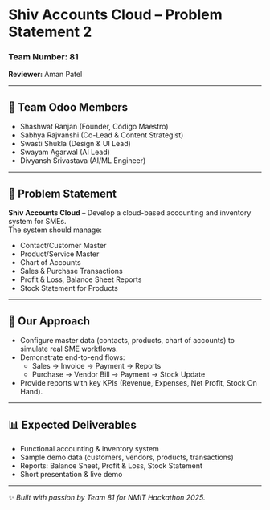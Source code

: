 # Shiv Accounts Cloud – Problem Statement 2

### Team Number: 81  
**Reviewer:** Aman Patel  

---

## 👥 Team Odoo Members
- Shashwat Ranjan (Founder, Código Maestro)  
- Sabhya Rajvanshi (Co-Lead & Content Strategist)  
- Swasti Shukla (Design & UI Lead)  
- Swayam Agarwal (AI Lead)  
- Divyansh Srivastava (AI/ML Engineer)  

---

## 📌 Problem Statement
**Shiv Accounts Cloud** – Develop a cloud-based accounting and inventory system for SMEs.  
The system should manage:  
- Contact/Customer Master  
- Product/Service Master  
- Chart of Accounts  
- Sales & Purchase Transactions  
- Profit & Loss, Balance Sheet Reports  
- Stock Statement for Products  

---

## 🚀 Our Approach
- Configure master data (contacts, products, chart of accounts) to simulate real SME workflows.  
- Demonstrate end-to-end flows:  
  - Sales → Invoice → Payment → Reports  
  - Purchase → Vendor Bill → Payment → Stock Update  
- Provide reports with key KPIs (Revenue, Expenses, Net Profit, Stock On Hand).  

---

## 📊 Expected Deliverables
- Functional accounting & inventory system  
- Sample demo data (customers, vendors, products, transactions)  
- Reports: Balance Sheet, Profit & Loss, Stock Statement  
- Short presentation & live demo  

---

✨ *Built with passion by Team 81 for NMIT Hackathon 2025.*
